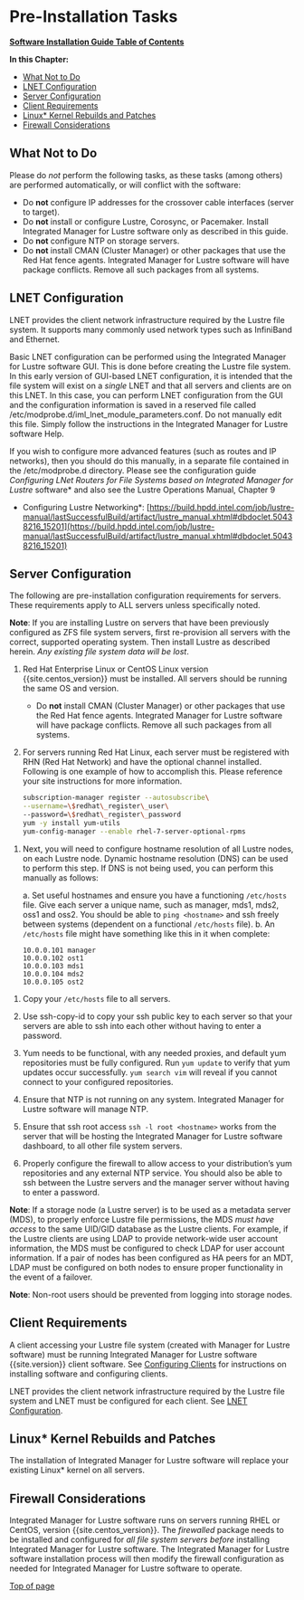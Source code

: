 # <a name="1.0"></a>Pre-Installation Tasks

[**Software Installation Guide Table of Contents**](ig_TOC.md)

**In this Chapter:**

* [What Not to Do](#what-not-to-do)
* [LNET Configuration](#lnet-configuration)
* [Server Configuration](#server-configuration)
* [Client Requirements](#client-requirements)
* [Linux\* Kernel Rebuilds and Patches](#linux-kernel-rebuilds-and-patches)
* [Firewall Considerations](#firewall-considerations)

## What Not to Do

Please do _not_ perform the following tasks, as these tasks (among
others) are performed automatically, or will conflict with the software:

* Do **not** configure IP addresses for the crossover cable interfaces (server to target).
* Do **not** install or configure Lustre, Corosync, or Pacemaker. Install Integrated Manager for Lustre software only as described in this guide.
* Do **not** configure NTP on storage servers.
* Do **not** install CMAN (Cluster Manager) or other packages that use the Red Hat fence agents. Integrated Manager for Lustre software will have package conflicts. Remove all such packages from all systems.

## LNET Configuration

LNET provides the client network infrastructure required by the Lustre
file system. It supports many commonly used network types such as
InfiniBand and Ethernet.

Basic LNET configuration can be performed using the Integrated Manager for Lustre software GUI.
This is done before creating the Lustre file system. In
this early version of GUI-based LNET configuration, it is intended that
the file system will exist on a _single_ LNET and that all servers and
clients are on this LNET. In this case, you can perform LNET
configuration from the GUI and the configuration information is saved in
a reserved file called
/etc/modprobe.d/iml_lnet_module_parameters.conf. Do not manually edit
this file. Simply follow the instructions in the Integrated Manager for Lustre software Help.

If you wish to configure more advanced features (such as routes and IP
networks), then you should do this manually, in a separate file
contained in the /etc/modprobe.d directory. Please see the configuration
guide _Configuring LNet Routers for File Systems based on Integrated Manager for Lustre_ software*
and also see the Lustre Operations Manual, Chapter 9

* Configuring Lustre Networking*:
  [https://build.hpdd.intel.com/job/lustre-manual/lastSuccessfulBuild/artifact/lustre_manual.xhtml#dbdoclet.50438216_15201](https://build.hpdd.intel.com/job/lustre-manual/lastSuccessfulBuild/artifact/lustre_manual.xhtml#dbdoclet.50438216_15201)

## Server Configuration

The following are pre-installation configuration requirements for
servers. These requirements apply to ALL servers unless specifically
noted.

**Note**: If you are installing Lustre on servers that have been
previously configured as ZFS file system servers, first re-provision all
servers with the correct, supported operating system. Then install
Lustre as described herein. _Any existing file system data will be
lost_.

1.  Red Hat Enterprise Linux or CentOS Linux version {{site.centos_version}} must be
    installed. All servers should be running the same OS and version.

    * Do **not** install CMAN (Cluster Manager) or other packages that use
      the Red Hat fence agents. Integrated Manager for Lustre software will
      have package conflicts. Remove all such packages from all systems.

1.  For servers running Red Hat Linux, each server must be registered
    with RHN (Red Hat Network) and have the optional channel installed.
    Following is one example of how to accomplish this. Please reference
    your site instructions for more information.

    ```bash
    subscription-manager register --autosubscribe\
    --username=\$redhat\_register\_user\
    --password=\$redhat\_register\_password
    yum -y install yum-utils
    yum-config-manager --enable rhel-7-server-optional-rpms
    ```

1)  Next, you will need to configure hostname resolution of all Lustre
    nodes, on each Lustre node. Dynamic hostname resolution (DNS) can be
    used to perform this step. If DNS is not being used, you can perform
    this manually as follows:

    a. Set useful hostnames and ensure you have a functioning `/etc/hosts`
    file. Give each server a unique name, such as manager, mds1, mds2,
    oss1 and oss2. You should be able to `ping <hostname>` and ssh
    freely between systems (dependent on a functional `/etc/hosts` file).
    b. An `/etc/hosts` file might have something like this in it when
    complete:


    ```
    10.0.0.101 manager
    10.0.0.102 ost1
    10.0.0.103 mds1
    10.0.0.104 mds2
    10.0.0.105 ost2
    ```

1.  Copy your `/etc/hosts` file to all servers.

1.  Use ssh-copy-id to copy your ssh public key to each server so that
    your servers are able to ssh into each other without having to enter
    a password.

1.  Yum needs to be functional, with any needed proxies, and default yum
    repositories must be fully configured. Run `yum update` to verify that
    yum updates occur successfully. `yum search vim` will reveal if you
    cannot connect to your configured repositories.

1.  Ensure that NTP is not running on any system. Integrated Manager for Lustre software
    will manage NTP.

1.  Ensure that ssh root access `ssh -l root <hostname>` works
    from the server that will be hosting the Integrated Manager for Lustre software
    dashboard, to all other file system servers.

1.  Properly configure the firewall to allow access to your
    distribution’s yum repositories and any external NTP service. You
    should also be able to ssh between the Lustre servers and the
    manager server without having to enter a password.

**Note**: If a storage node (a Lustre
server) is to be used as a metadata server (MDS), to properly enforce
Lustre file permissions, the MDS _must have access_ to the same UID/GID
database as the Lustre clients. For example, if the Lustre clients are
using LDAP to provide network-wide user account information, the MDS
must be configured to check LDAP for user account information. If a pair
of nodes has been configured as HA peers for an MDT, LDAP must be
configured on both nodes to ensure proper functionality in the event of
a failover.

**Note**: Non-root users should be prevented from logging into storage
nodes.

## Client Requirements

A client accessing your Lustre file system (created with Manager
for Lustre software) must be running Integrated Manager for Lustre software {{site.version}}
client software. See [Configuring Clients](ig_ch_07_configure_clients.md) for
instructions on installing software and configuring clients.

LNET provides the client network infrastructure required by the Lustre
file system and LNET must be configured for each client. See [LNET
Configuration](#lnet-configuration).

## Linux\* Kernel Rebuilds and Patches

The installation of Integrated Manager for Lustre software will replace your
existing Linux\* kernel on all servers.

## Firewall Considerations

Integrated Manager for Lustre software runs on
servers running RHEL or CentOS, version {{site.centos_version}}. The *firewalled* package
needs to be installed and configured for *all file system servers
before* installing Integrated Manager for Lustre software. The Integrated Manager for
Lustre software installation process will then modify the firewall
configuration as needed for Integrated Manager for Lustre software to operate.

[Top of page](#1.0)
